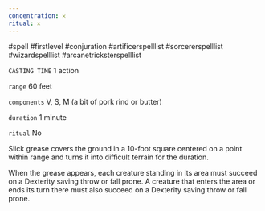 ```yaml
---
concentration: 𐄂
ritual: 𐄂
---
```

#spell #firstlevel #conjuration #artificerspelllist #sorcererspelllist #wizardspelllist #arcanetricksterspelllist

`CASTING TIME`
1 action

`range`
60 feet

`components`
V, S, M (a bit of pork rind or butter)

`duration`
1 minute

`ritual`
No

Slick grease covers the ground in a 10-foot square centered on a point within range and turns it into difficult terrain for the duration.

When the grease appears, each creature standing in its area must succeed on a Dexterity saving throw or fall prone. A creature that enters the area or ends its turn there must also succeed on a Dexterity saving throw or fall prone.